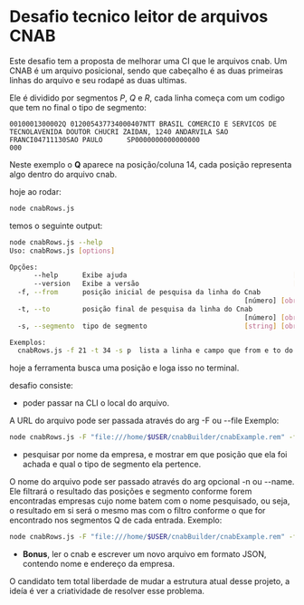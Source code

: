 # Desafio tecnico leitor de arquivos CNAB

Este desafio tem a proposta de melhorar uma CI que le arquivos cnab.
Um CNAB é um arquivo posicional, sendo que cabeçalho é as duas primeiras linhas do arquivo e seu rodapé as duas ultimas.

Ele é dividido por segmentos *P*, *Q* e *R*, cada linha começa com um codigo que tem no final o tipo de segmento:

```
0010001300002Q 012005437734000407NTT BRASIL COMERCIO E SERVICOS DE TECNOLAVENIDA DOUTOR CHUCRI ZAIDAN, 1240 ANDARVILA SAO FRANCI04711130SAO PAULO      SP0000000000000000                                        000
```
Neste exemplo o **Q** aparece na posição/coluna 14, cada posição representa algo dentro do arquivo cnab.


hoje ao rodar:

```bash
node cnabRows.js
```

temos o seguinte output:

```bash
node cnabRows.js --help
Uso: cnabRows.js [options]

Opções:
      --help      Exibe ajuda                                         [booleano]
      --version   Exibe a versão                                      [booleano]
  -f, --from      posição inicial de pesquisa da linha do Cnab
                                                          [número] [obrigatório]
  -t, --to        posição final de pesquisa da linha do Cnab
                                                          [número] [obrigatório]
  -s, --segmento  tipo de segmento                        [string] [obrigatório]

Exemplos:
  cnabRows.js -f 21 -t 34 -s p  lista a linha e campo que from e to do cnab
```

hoje a ferramenta busca uma posição e loga isso no terminal.

desafio consiste:

* poder passar na CLI o local do arquivo.

A URL do arquivo pode ser passada através do arg -F ou --file
Exemplo: 
```bash
node cnabRows.js -F "file:///home/$USER/cnabBuilder/cnabExample.rem" -f 21 -t 34 -s p
```

* pesquisar por nome da empresa, e mostrar em que posição que ela foi achada e qual o tipo de segmento ela pertence.

O nome do arquivo pode ser passado através do arg opcional -n ou --name. Ele filtrará o resultado das posições e segmento conforme forem encontradas empresas cujo nome batem com o nome pesquisado, ou seja, o resultado em si será o mesmo mas com o filtro conforme o que for encontrado nos segmentos Q de cada entrada. 
Exemplo: 
```bash
node cnabRows.js -F "file:///home/$USER/cnabBuilder/cnabExample.rem" -f 21 -t 34 -s p -n Rede
```

* **Bonus**, ler o cnab e escrever um novo arquivo em formato JSON, contendo nome e endereço da empresa.

O candidato tem total liberdade de mudar a estrutura atual desse projeto, a ideía é ver a criatividade de resolver esse problema.